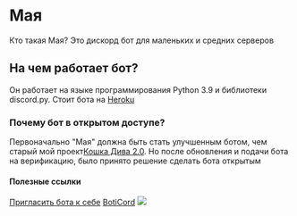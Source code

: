 # Мая
Кто такая Мая? Это дискорд бот для маленьких и средних серверов

## На чем работает бот?
Он работает на языке программирования Python 3.9 и библиотеки discord.py. Стоит бота на [Heroku](https://heroku.com)

### Почему бот в открытом доступе?
Первоначально "Мая" должна быть стать улучшенным ботом, чем старый мой проект[Кошка Дива 2.0](https://github.com/TheMisterSenpai/catdiva2.0). Но после обновления и подачи бота на верификацию, было принято решение сделать бота открытым

#### Полезные ссылки
[Пригласить бота к себе](https://discord.com/api/oauth2/authorize?client_id=802987390033330227&permissions=8&scope=bot)
[BotiCord](https://boticord.top/bot/802987390033330227)
<a href="https://discord.gg/etc66NNCVP">
  <img src="http://invidget.switchblade.xyz/etc66NNCVP" />
</a>

